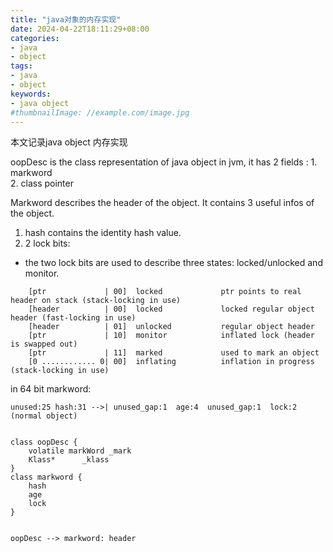 ```yaml
---
title: "java对象的内存实现"
date: 2024-04-22T18:11:29+08:00
categories:
- java
- object
tags:
- java
- object
keywords:
- java object
#thumbnailImage: //example.com/image.jpg
---
```

本文记录java object 内存实现
<!--more-->


oopDesc is the class representation of java object in jvm, it has 2 fields :
    1. markword  
    2. class pointer 


Markword describes the header of the object.
It contains 3 useful infos of the object.
1. hash  contains the identity hash value. 
2. 2 lock bits:
  - the two lock bits are used to describe three states: locked/unlocked and monitor.
```
    [ptr             | 00]  locked             ptr points to real header on stack (stack-locking in use)
    [header          | 00]  locked             locked regular object header (fast-locking in use)
    [header          | 01]  unlocked           regular object header
    [ptr             | 10]  monitor            inflated lock (header is swapped out)
    [ptr             | 11]  marked             used to mark an object
    [0 ............ 0| 00]  inflating          inflation in progress (stack-locking in use)
```


 in 64 bit markword:
```
unused:25 hash:31 -->| unused_gap:1  age:4  unused_gap:1  lock:2 (normal object)


```
```plantuml
class oopDesc {
    volatile markWord _mark
    Klass*      _klass
}
class markword {
    hash
    age
    lock
}


oopDesc --> markword: header 
```

